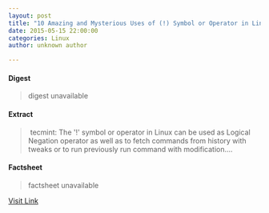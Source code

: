 ```yaml
---
layout: post
title: "10 Amazing and Mysterious Uses of (!) Symbol or Operator in Linux Commands"
date: 2015-05-15 22:00:00
categories: Linux
author: unknown author

---
```



#### Digest
>digest unavailable

#### Extract
>&nbsp;tecmint: The '!' symbol or operator in Linux can be used as Logical Negation operator as well as to fetch commands from history with tweaks or to run previously run command with modification....

#### Factsheet
>factsheet unavailable

[Visit Link](http://www.linuxtoday.com/infrastructure/10-amazing-and-mysterious-uses-of-symbol-or-operator-in-linux-commands-150515032508.html)


